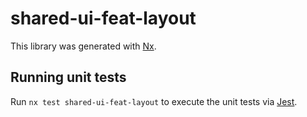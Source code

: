 # shared-ui-feat-layout

This library was generated with [Nx](https://nx.dev).

## Running unit tests

Run `nx test shared-ui-feat-layout` to execute the unit tests via [Jest](https://jestjs.io).
